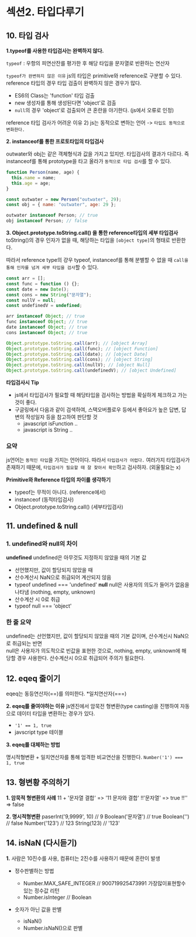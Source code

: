 # 섹션2. 타입다루기

## 10. 타입 검사

**1.typeof를 사용한 타입검사는 완벽하지 않다.**

`typeof`
: 우항의 피연산잔를 평가한 후 해당 타입을 문자열로 반환하는 연산자

`typeof가 완변하지 않은 이유`
js의 타입은 primitive와 reference로 구분할 수 있다.
reference 타입의 경우 타입 검출이 완벽하지 않은 경우가 많다.

- ES6의 Class는 'function' 타입 검출
- new 생성자를 통해 생성된다면 'object'로 검출
- `null`의 경우 'object'로 검출되어 큰 혼란을 야기한다. (js에서 오류로 인정)

reference 타입 검사가 어려운 이유 2) js는 동적으로 변하는 언어 -> `타입도 동적으로 변화한다.`

**2. instanceof를 통한 프로토타입의 타입검사**

outwater와 obj는 같은 객체형식과 값을 가지고 있지만. 타입검사의 결과가 다르다.
즉 instanceof를 통해 prototype을 타고 올라가 `동적으로 타입 검사`를 할 수 있다.

```js
function Person(name, age) {
  this.name = name;
  this.age = age;
}

const outwater = new Person("outwater", 29);
const obj = { name: "outwater", age: 29 };

outwater instanceof Person; // true
obj instanceof Person; // false
```

**3. Object.prototype.toString.call() 을 통한 reference타입의 세부 타입검사**
toString()의 경우 인자가 없을 때, 해당하는 타입을 `[object type]`의 형태로 반환한다.

따라서 reference type의 걍우 typeof, instanceof를 통해 분별할 수 없을 때 `call을 통해 인자를 넘겨 세부 타입을 검사`할 수 있다.

```js
const arr = [];
const func = function () {};
const date = new Date();
const cons = new String("문자열");
const nullV = null;
const undefinedV = undefined;

arr instanceof Object; // true
func instanceof Object; // true
date instanceof Object; // true
cons instanceof Object; // true

Object.prototype.toString.call(arr); // [object Array]
Object.prototype.toString.call(func); // [object Function]
Object.prototype.toString.call(date); // [object Date]
Object.prototype.toString.call(cons); // [object String]
Object.prototype.toString.call(nullV); // [object Null]
Object.prototype.toString.call(undefinedV); // [object Undefined]
```

**타입검사시 Tip**

- js에서 타입검사가 필요할 때 해당타입을 검사하는 방법을 확실하게 체크하고 가는 것이 좋다.
- 구글링에서 다음과 같이 검색하여, 스택오버플로우 등에서 좋아요가 높은 답변, 답변의 작성일자 등을 참고하여 판단할 것
  - javascript isFunction ..
  - javascript is String ..

### 요약

js언어는 `동적인 타입`을 가지는 언어이다.
따라서 `타입검사가 어렵다.`
여러가지 타입검사가 존재하기 때문에, `타입검사가 필요할 때 잘 찾아서 확인`하고 검사하자. (외울필요는 x)

**Primitive와 Reference 타입의 차이를 생각하기**

- typeof는 무적이 아니다. (reference에서)
- instanceof (동적타입검사)
- Object.prototype.toString.call() (세부타입검사)

## 11. undefined & null

### 1. undefined와 null의 차이

**undefined**
undefined은 아무것도 지정하지 않았을 때의 기본 값

- 선언했지만, 값이 할당되지 않았을 때
- 산수계산시 NaN으로 취급되어 계산되지 않음
- typeof undefined === 'undefined'
  **null**
  null은 사용자의 의도가 들어가 없음을 나타냄 (nothing, empty, unknown)
- 산수계산 시 0로 취급
- typeof null === 'object'

### 한 줄 요약

undefined는 선언했지만, 값이 할당되지 않았을 때의 기본 값이며, 산수계신시 NaN으로 취급되는 반면<br />
null은 사용자가 의도적으로 빈값을 표현한 것으로, nothing, empty, unknown에 해당할 경우 사용한다. 산수계산시 0으로 취급되어 주의가 필요한다.

## 12. eqeq 줄이기

eqeq는 동등연산자(==)를 의미한다. \*일치연산자(===)

**2. eqeq를 줄여야하는 이유**
js엔진에서 암묵전 형변환(type casting)을 진행하여 자동으로 데이터 타입을 변환하는 경우가 있다.

- `'1' == 1, true `
- javscript type 테이블

**3. eqeq를 대체하는 방법**

명시적형변환 + 일치연산자를 통해 엄격한 비교연산을 진행한다.
`Number('1') === 1, true`

## 13. 형변황 주의하기

**1. 암묵적 형변환의 사례**
11 + '문자열 결합' => '11 문자와 결합'
!!'문자열' => true
!!'' => false

**2. 명시적형변환**
paserInt('9,9999', 10) // 9
Boolean('문자열') // true
Boolean('') // false
Number('123') // 123
String(123) // '123'

## 14. isNaN (다시듣기)

**1.**
사람은 10진수를 사용, 컴퓨터는 2진수를 사용하기 때문에 혼란이 발생

- 정수판별하는 방법

  - Number.MAX_SAFE_INTEGER // 900719925473991 가장많이표현할수 있는 정수값 리턴
  - Number.isInteger // Boolean

- 숫자가 아닌 값을 판별
  - isNaN()
  - Number.isNaN()으로 판별
